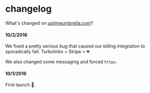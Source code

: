 # changelog

What's changed on [uptimeumbrella.com](https://uptimeumbrella.com)?

#### 10/2/2016

We fixed a pretty serious bug that caused our billing integration to sporadically fail.
Turbolinks + Stripe = 💔.

We also changed some messaging and forced `https`.

#### 10/1/2016

First launch 🚀.

